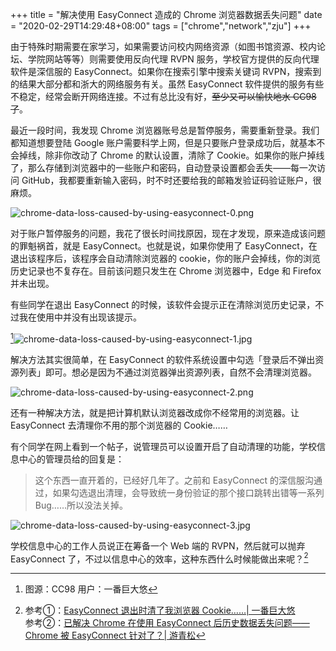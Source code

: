 +++
title = "解决使用 EasyConnect 造成的 Chrome 浏览器数据丢失问题"
date = "2020-02-29T14:29:48+08:00"
tags = ["chrome","network","zju"]
+++

由于特殊时期需要在家学习，如果需要访问校内网络资源（如图书馆资源、校内论坛、学院网站等等）则需要使用反向代理 RVPN 服务，学校官方提供的反向代理软件是深信服的 EasyConnect。如果你在搜索引擎中搜索关键词 RVPN，搜索到的结果大部分都和浙大的网络服务有关。虽然 EasyConnect 软件提供的服务有些不稳定，经常会断开网络连接。不过有总比没有好，~~至少又可以愉快地水 CC98 了~~。

最近一段时间，我发现 Chrome 浏览器账号总是暂停服务，需要重新登录。我们都知道想要登陆 Google 账户需要科学上网，但是只要账户登录成功后，就基本不会掉线，除非你改动了 Chrome 的默认设置，清除了 Cookie。如果你的账户掉线了，那么存储到浏览器中的一些账户和密码，自动登录设置都会丢失——每一次访问 GitHub，我都要重新输入密码，时不时还要给我的邮箱发验证码验证账户，很麻烦。

![chrome-data-loss-caused-by-using-easyconnect-0.png](/images/chrome-data-loss-caused-by-using-easyconnect-0.png "Chorme 账户暂停服务")

对于账户暂停服务的问题，我花了很长时间找原因，现在才发现，原来造成该问题的罪魁祸首，就是 EasyConnect。也就是说，如果你使用了 EasyConnect，在退出该程序后，该程序会自动清除浏览器的 cookie，你的账户会掉线，你的浏览历史记录也不复存在。目前该问题只发生在 Chrome 浏览器中，Edge 和 Firefox 并未出现。

有些同学在退出 EasyConnect 的时候，该软件会提示正在清除浏览历史记录，不过我在使用中并没有出现该提示。

[^1]![chrome-data-loss-caused-by-using-easyconnect-1.jpg](/images/chrome-data-loss-caused-by-using-easyconnect-1.jpg "软件提示删除历史数据")

解决方法其实很简单，在 EasyConnect 的软件系统设置中勾选「登录后不弹出资源列表」即可。想必是因为不通过浏览器弹出资源列表，自然不会清理浏览器。

![chrome-data-loss-caused-by-using-easyconnect-2.png](/images/chrome-data-loss-caused-by-using-easyconnect-2.png "EasyConnect 系统设置")

还有一种解决方法，就是把计算机默认浏览器改成你不经常用的浏览器。让 EasyConnect 去清理你不用的那个浏览器的 Cookie……

有个同学在网上看到一个帖子，说管理员可以设置开启了自动清理的功能，学校信息中心的管理员给的回复是：

> 这个东西一直开着的，已经好几年了。之前和 EasyConnect 的深信服沟通过，如果勾选退出清理，会导致统一身份验证的那个接口跳转出错等一系列 Bug……所以没法关掉。

![chrome-data-loss-caused-by-using-easyconnect-3.jpg](/images/chrome-data-loss-caused-by-using-easyconnect-3.jpg "深信服社区讨论帖")

学校信息中心的工作人员说正在筹备一个 Web 端的 RVPN，然后就可以抛弃 EasyConnect 了，不过以信息中心的效率，这种东西什么时候能做出来呢？[^2]

[^1]: 图源：CC98 用户：一番巨大悠
[^2]: 参考①：[EasyConnect 退出时清了我浏览器 Cookie……| 一番巨大悠](https://www.cc98.org/topic/4905710)<br>参考②：[已解决 Chrome 在使用 EasyConnect 后历史数据丢失问题——Chrome 被 EasyConnect 针对了？| 游青松](https://www.cc98.org/topic/4905792)